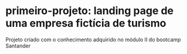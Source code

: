 # primeiro-projeto: landing page de uma empresa fictícia de turismo
Projeto criado com o conhecimento adquirido no módulo II do bootcamp Santander
